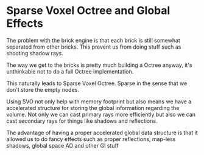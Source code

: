 # Sparse Voxel Octree and Global Effects

The problem with the brick engine is that each brick is still somewhat separated from other bricks. This prevent us from doing stuff such as shooting shadow rays.

The way we get to the bricks is pretty much building a Octree anyway, it's unthinkable not to do a full Octree implementation.

This naturally leads to Sparse Voxel Octree. Sparse in the sense that we don't store the empty nodes.

Using SVO not only help with memory footprint but also means we have a accelerated structure for storing the global information regarding the volume.
Not only we can cast primary rays more efficiently but also we can cast secondary rays for things like shadows and reflections.

The advantage of having a proper accelerated global data structure is that it allowed us to do fancy effects such as proper reflections, map-less shadows, global space AO and other GI stuff
